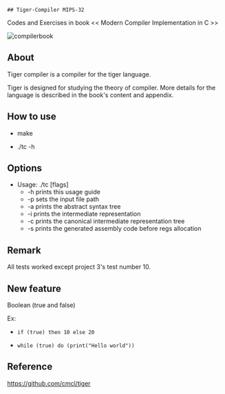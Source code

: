     ## Tiger-Compiler MIPS-32

Codes and Exercises in book << Modern Compiler Implementation in C >>

![compilerbook](https://images-cn.ssl-images-amazon.com/images/I/41ui4h4faGL._AA218_.jpg)

## About

Tiger compiler is a compiler for the tiger language.

Tiger is designed for studying the theory of compiler. More details for the language is described in the book's content and appendix.

## How to use

- make

- ./tc -h

## Options

- Usage: ./tc [flags]
  - -h prints this usage guide
  - -p sets the input file path
  - -a prints the abstract syntax tree
  - -i prints the intermediate representation
  - -c prints the canonical intermediate representation tree
  - -s prints the generated assembly code before regs allocation

## Remark

All tests worked except project 3's test number 10.

## New feature

Boolean (true and false)

Ex: 
- `if (true) then 10 else 20`

- `while (true) do (print("Hello world"))`

## Reference

https://github.com/cmcl/tiger
